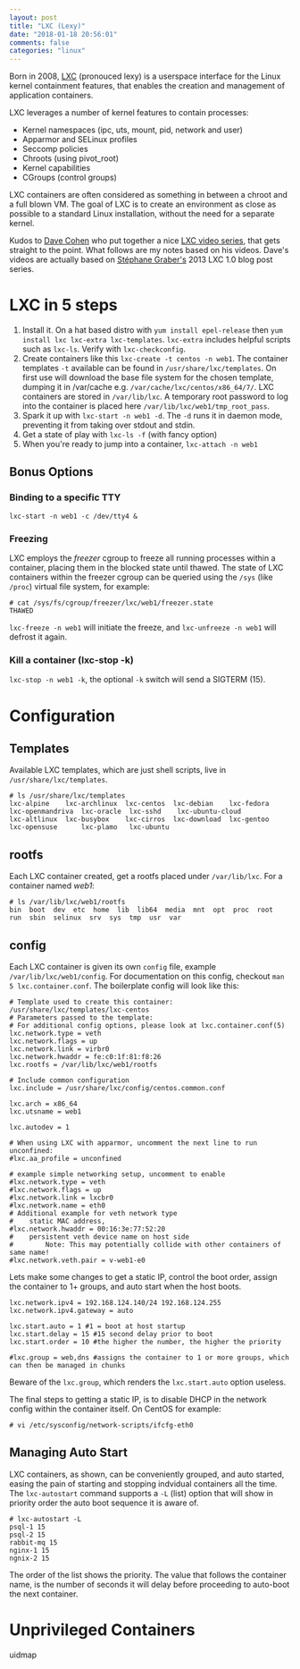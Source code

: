 ```yaml
---
layout: post
title: "LXC (Lexy)"
date: "2018-01-18 20:56:01"
comments: false
categories: "linux"
---
```


Born in 2008, [LXC](https://linuxcontainers.org) (pronouced lexy) is a userspace interface for the Linux kernel containment features, that enables the creation and management of application containers.

LXC leverages a number of kernel features to contain processes:

- Kernel namespaces (ipc, uts, mount, pid, network and user)
- Apparmor and SELinux profiles
- Seccomp policies
- Chroots (using pivot_root)
- Kernel capabilities
- CGroups (control groups)

LXC containers are often considered as something in between a chroot and a full blown VM. The goal of LXC is to create an environment as close as possible to a standard Linux installation, without the need for a separate kernel.

Kudos to [Dave Cohen](https://twitter.com/tutorialinux) who put together a nice [LXC video series](https://www.youtube.com/playlist?list=PLtK75qxsQaMLwF_uCB_CK8wIE17D-afuJ), that gets straight to the point. What follows are my notes based on his videos. Dave's videos are actually based on [Stéphane Graber's](https://stgraber.org/2013/12/20/lxc-1-0-blog-post-series/) 2013 LXC 1.0 blog post series.


# LXC in 5 steps

1. Install it. On a hat based distro with `yum install epel-release` then `yum install lxc lxc-extra lxc-templates`. `lxc-extra` includes helpful scripts such as `lxc-ls`. Verify with `lxc-checkconfig`.
2. Create containers like this `lxc-create -t centos -n web1`. The container templates `-t` available can be found in `/usr/share/lxc/templates`. On first use will download the base file system for the chosen template, dumping it in /var/cache e.g. `/var/cache/lxc/centos/x86_64/7/`. LXC containers are stored in `/var/lib/lxc`. A temporary root password to log into the container is placed here `/var/lib/lxc/web1/tmp_root_pass`.
3. Spark it up with `lxc-start -n web1 -d`. The `-d` runs it in daemon mode, preventing it from taking over stdout and stdin.
4. Get a state of play with `lxc-ls -f` (with fancy option)
5. When you're ready to jump into a container, `lxc-attach -n web1`



## Bonus Options

### Binding to a specific TTY

    lxc-start -n web1 -c /dev/tty4 &

### Freezing

LXC employs the *freezer* cgroup to freeze all running processes within a container, placing them in the blocked state until thawed. The state of LXC containers within the freezer cgroup can be queried using the `/sys` (like `/proc`) virtual file system, for example:

    # cat /sys/fs/cgroup/freezer/lxc/web1/freezer.state 
    THAWED

`lxc-freeze -n web1` will initiate the freeze, and `lxc-unfreeze -n web1` will defrost it again.

### Kill a container (lxc-stop -k)

`lxc-stop -n web1 -k`, the optional `-k` switch will send a SIGTERM (15).


# Configuration

## Templates

Available LXC templates, which are just shell scripts, live in `/usr/share/lxc/templates`.

    # ls /usr/share/lxc/templates
    lxc-alpine    lxc-archlinux  lxc-centos  lxc-debian    lxc-fedora  lxc-openmandriva  lxc-oracle  lxc-sshd    lxc-ubuntu-cloud
    lxc-altlinux  lxc-busybox    lxc-cirros  lxc-download  lxc-gentoo  lxc-opensuse      lxc-plamo   lxc-ubuntu

## rootfs

Each LXC container created, get a rootfs placed under `/var/lib/lxc`. For a container named *web1*:

    # ls /var/lib/lxc/web1/rootfs
    bin  boot  dev  etc  home  lib  lib64  media  mnt  opt  proc  root  run  sbin  selinux  srv  sys  tmp  usr  var

## config

Each LXC container is given its own `config` file, example `/var/lib/lxc/web1/config`. For documentation on this config, checkout `man 5 lxc.container.conf`. The boilerplate config will look like this:

    # Template used to create this container: /usr/share/lxc/templates/lxc-centos
    # Parameters passed to the template:
    # For additional config options, please look at lxc.container.conf(5)
    lxc.network.type = veth
    lxc.network.flags = up
    lxc.network.link = virbr0
    lxc.network.hwaddr = fe:c0:1f:81:f8:26
    lxc.rootfs = /var/lib/lxc/web1/rootfs
    
    # Include common configuration
    lxc.include = /usr/share/lxc/config/centos.common.conf
    
    lxc.arch = x86_64
    lxc.utsname = web1
    
    lxc.autodev = 1
    
    # When using LXC with apparmor, uncomment the next line to run unconfined:
    #lxc.aa_profile = unconfined
    
    # example simple networking setup, uncomment to enable
    #lxc.network.type = veth
    #lxc.network.flags = up
    #lxc.network.link = lxcbr0
    #lxc.network.name = eth0
    # Additional example for veth network type
    #    static MAC address,
    #lxc.network.hwaddr = 00:16:3e:77:52:20
    #    persistent veth device name on host side
    #        Note: This may potentially collide with other containers of same name!
    #lxc.network.veth.pair = v-web1-e0

Lets make some changes to get a static IP, control the boot order, assign the container to 1+ groups, and auto start when the host boots.

    lxc.network.ipv4 = 192.168.124.140/24 192.168.124.255
    lxc.network.ipv4.gateway = auto
    
    lxc.start.auto = 1 #1 = boot at host startup
    lxc.start.delay = 15 #15 second delay prior to boot
    lxc.start.order = 10 #the higher the number, the higher the priority
    
    #lxc.group = web,dns #assigns the container to 1 or more groups, which can then be managed in chunks

Beware of the `lxc.group`, which renders the `lxc.start.auto` option useless.

The final steps to getting a static IP, is to disable DHCP in the network config within the container itself. On CentOS for example:

    # vi /etc/sysconfig/network-scripts/ifcfg-eth0


## Managing Auto Start

LXC containers, as shown, can be conveniently grouped, and auto started, easing the pain of starting and stopping indvidual containers all the time. The `lxc-autostart` command supports a `-L` (list) option that will show in priority order the auto boot sequence it is aware of.

    # lxc-autostart -L
    psql-1 15
    psql-2 15
    rabbit-mq 15
    nginx-1 15
    ngnix-2 15

The order of the list shows the priority. The value that follows the container name, is the number of seconds it will delay before proceeding to auto-boot the next container.



# Unprivileged Containers

uidmap
